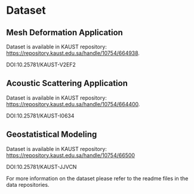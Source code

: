 # Dataset

## Mesh Deformation Application

Dataset is available in KAUST repository: https://repository.kaust.edu.sa/handle/10754/664938. 

DOI:10.25781/KAUST-V2EF2 

## Acoustic Scattering Application

Dataset is available in KAUST repository: https://repository.kaust.edu.sa/handle/10754/664400.


DOI:10.25781/KAUST-I0634 

## Geostatistical Modeling
Dataset is available in KAUST repository: https://repository.kaust.edu.sa/handle/10754/66500

DOI:10.25781/KAUST-JJVCN 


For more information on the dataset please refer to the readme files in the data repositories.


